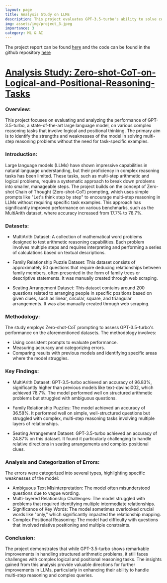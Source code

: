 ```yaml
---
layout: page
title: Analysis Study on LLMs
description: This project evaluates GPT-3.5-turbo's ability to solve complex reasoning tasks using Zero-shot-CoT prompting, achieving notable success in arithmetic problems but facing challenges in logical and positional reasoning.
img: assets/img/project_3.jpeg
importance: 3
category: ML & AI
---
```


The project report can be found [here](https://github.com/samyakmehta28/Zero-shot-CoT-on-Logical-and-Positional-Reasoning-Tasks/blob/master/report.pdf) and the code can be found in the github repository [here](https://github.com/samyakmehta28/Zero-shot-CoT-on-Logical-and-Positional-Reasoning-Tasks)

# [Analysis Study: Zero-shot-CoT-on-Logical-and-Positional-Reasoning-Tasks](https://github.com/samyakmehta28/Zero-shot-CoT-on-Logical-and-Positional-Reasoning-Tasks)

### Overview:

This project focuses on evaluating and analyzing the performance of GPT-3.5-turbo, a state-of-the-art large language model, on various complex reasoning tasks that involve logical and positional thinking. The primary aim is to identify the strengths and weaknesses of the model in solving multi-step reasoning problems without the need for task-specific examples.

### Introduction:

Large language models (LLMs) have shown impressive capabilities in natural language understanding, but their proficiency in complex reasoning tasks has been limited. These tasks, such as multi-step arithmetic and logical problems, require a systematic approach to break down problems into smaller, manageable steps. The project builds on the concept of Zero-shot Chain of Thought (Zero-shot-CoT) prompting, which uses simple prompts like "Let's think step by step" to encourage multi-step reasoning in LLMs without requiring specific task examples. This approach has significantly improved performance on various benchmarks, such as the MultiArith dataset, where accuracy increased from 17.7% to 78.7%.

### Datasets:

- MultiArith Dataset:
  A collection of mathematical word problems designed to test arithmetic reasoning capabilities. Each problem involves multiple steps and requires interpreting and performing a series of calculations based on textual descriptions.

- Family Relationship Puzzle Dataset:
  This dataset consists of approximately 50 questions that require deducing relationships between family members, often presented in the form of family trees or descriptive statements. It was manually created through web scraping.

- Seating Arrangement Dataset:
  This dataset contains around 200 questions related to arranging people in specific positions based on given clues, such as linear, circular, square, and triangular arrangements. It was also manually created through web scraping.

### Methodology:

The study employs Zero-shot-CoT prompting to assess GPT-3.5-turbo's performance on the aforementioned datasets. The methodology involves:

- Using consistent prompts to evaluate performance.
- Measuring accuracy and categorizing errors.
- Comparing results with previous models and identifying specific areas where the model struggles.

### Key Findings:

- MultiArith Dataset:
  GPT-3.5-turbo achieved an accuracy of 96.83%, significantly higher than previous models like text-davinci002, which achieved 78.7%. The model performed well on structured arithmetic problems but struggled with ambiguous questions.

- Family Relationship Puzzles:
  The model achieved an accuracy of 36.58%. It performed well on simple, well-structured questions but struggled with complex, multi-step reasoning tasks involving multiple layers of relationships.

- Seating Arrangement Dataset:
  GPT-3.5-turbo achieved an accuracy of 24.87% on this dataset. It found it particularly challenging to handle relative directions in seating arrangements and complex positional clues.

### Analysis and Categorization of Errors:

The errors were categorized into several types, highlighting specific weaknesses of the model:

- Ambiguous Text Misinterpretation: The model often misunderstood questions due to vague wording.
- Multi-layered Relationship Challenges: The model struggled with problems that required identifying multiple intermediate relationships.
- Significance of Key Words: The model sometimes overlooked crucial words like "only," which significantly impacted the relationship mapping.
- Complex Positional Reasoning: The model had difficulty with questions that involved relative positioning and multiple constraints.

### Conclusion:

The project demonstrates that while GPT-3.5-turbo shows remarkable improvements in handling structured arithmetic problems, it still faces challenges with complex logical and positional reasoning tasks. The insights gained from this analysis provide valuable directions for further improvements in LLMs, particularly in enhancing their ability to handle multi-step reasoning and complex queries.
